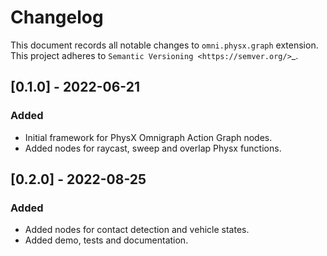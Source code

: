 # Changelog

This document records all notable changes to ``omni.physx.graph`` extension.
This project adheres to `Semantic Versioning <https://semver.org/>`_.

## [0.1.0] - 2022-06-21
### Added
- Initial framework for PhysX Omnigraph Action Graph nodes.
- Added nodes for raycast, sweep and overlap Physx functions.

## [0.2.0] - 2022-08-25
### Added
- Added nodes for contact detection and vehicle states.
- Added demo, tests and documentation.
